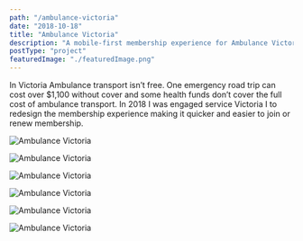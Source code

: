 ```yaml
---
path: "/ambulance-victoria"
date: "2018-10-18"
title: "Ambulance Victoria"
description: "A mobile-first membership experience for Ambulance Victoria."
postType: "project"
featuredImage: "./featuredImage.png"
---
```


In Victoria Ambulance transport isn’t free. One emergency road trip can cost over $1,100 without cover and some health funds don’t cover the full cost of ambulance transport. In 2018 I was engaged service Victoria I to redesign the membership experience making it quicker and easier to join or renew membership.

![Ambulance Victoria](/av-post-notes.png "Input from co-design session.")

![Ambulance Victoria](/av-journey.png "Customer journey map based on co-design session.")

![Ambulance Victoria](/av-flow.png "User flow diagram to clarify membership types (New, Renew, Update).")

![Ambulance Victoria](/av-01.png "Customer validation notes.")

![Ambulance Victoria](/av-02.png "Ambulance Victoria transaction (Welcome page on desktop).")

![Ambulance Victoria](/av-03.png "Ambulance Victoria transaction (selected mobile screens).")




